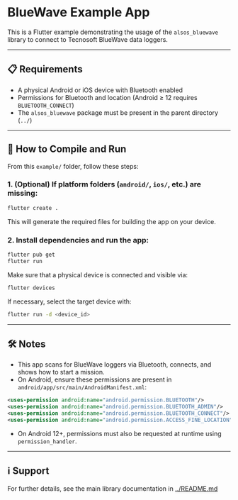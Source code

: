 # BlueWave Example App

This is a Flutter example demonstrating the usage of the `alsos_bluewave` library to connect to Tecnosoft BlueWave data loggers.

---

## 📋 Requirements

- A physical Android or iOS device with Bluetooth enabled  
- Permissions for Bluetooth and location (Android ≥ 12 requires `BLUETOOTH_CONNECT`)  
- The `alsos_bluewave` package must be present in the parent directory (`../`)

---

## 🚀 How to Compile and Run

From this `example/` folder, follow these steps:

### 1. (Optional) If platform folders (`android/`, `ios/`, etc.) are missing:

```bash
flutter create .
```

This will generate the required files for building the app on your device.

### 2. Install dependencies and run the app:

```bash
flutter pub get
flutter run
```

Make sure that a physical device is connected and visible via:

```bash
flutter devices
```

If necessary, select the target device with:

```bash
flutter run -d <device_id>
```

---

## 🛠️ Notes

* This app scans for BlueWave loggers via Bluetooth, connects, and shows how to start a mission.
* On Android, ensure these permissions are present in `android/app/src/main/AndroidManifest.xml`:

```xml
<uses-permission android:name="android.permission.BLUETOOTH"/>
<uses-permission android:name="android.permission.BLUETOOTH_ADMIN"/>
<uses-permission android:name="android.permission.BLUETOOTH_CONNECT"/>
<uses-permission android:name="android.permission.ACCESS_FINE_LOCATION"/>
```

* On Android 12+, permissions must also be requested at runtime using `permission_handler`.

---

## ℹ️ Support

For further details, see the main library documentation in [../README.md](../README.md)
